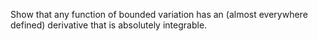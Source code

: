 Show that any function of bounded variation has an (almost everywhere defined) derivative that is absolutely integrable.